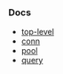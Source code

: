 ### Docs
  
 * [top-level](https://github.com/amoa400/aa-mysql/wiki/top-level)
 * [conn](https://github.com/amoa400/aa-mysql/wiki/conn)
 * [pool](https://github.com/amoa400/aa-mysql/wiki/pool)
 * [query](https://github.com/amoa400/aa-mysql/wiki/query)
